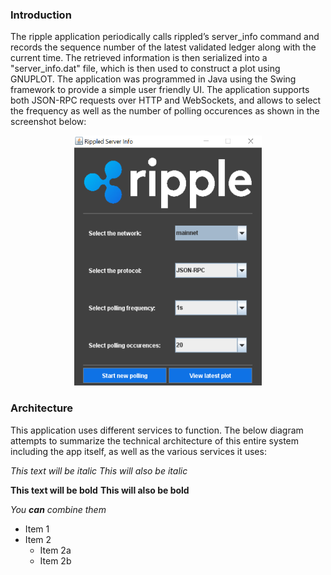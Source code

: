 ### Introduction

The ripple application periodically calls rippled’s server_info command and records the sequence number of the latest validated ledger along with the current time. The retrieved information is then serialized into a "server_info.dat" file, which is then used to construct a plot using GNUPLOT. The application was programmed in Java using the Swing framework to provide a simple user friendly UI. The application supports both JSON-RPC requests over HTTP and WebSockets, and allows to select the frequency as well as the number of polling occurences as shown in the screenshot below:


<p align="center"><img src="/docImages/appUI.png" width="300" height="400"></p>

### Architecture

This application uses different services to function. The below diagram attempts to summarize the technical architecture of this entire system including the app itself, as well as the various services it uses:




*This text will be italic*
_This will also be italic_




**This text will be bold**
__This will also be bold__




_You **can** combine them_




* Item 1
* Item 2
  * Item 2a
  * Item 2b
  

